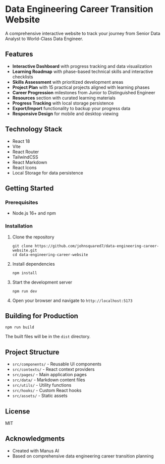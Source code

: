 # Data Engineering Career Transition Website

A comprehensive interactive website to track your journey from Senior Data Analyst to World-Class Data Engineer.

## Features

- **Interactive Dashboard** with progress tracking and data visualization
- **Learning Roadmap** with phase-based technical skills and interactive checklists
- **Skills Assessment** with prioritized development areas
- **Project Plan** with 15 practical projects aligned with learning phases
- **Career Progression** milestones from Junior to Distinguished Engineer
- **Resources** section with curated learning materials
- **Progress Tracking** with local storage persistence
- **Export/Import** functionality to backup your progress data
- **Responsive Design** for mobile and desktop viewing

## Technology Stack

- React 18
- Vite
- React Router
- TailwindCSS
- React Markdown
- React Icons
- Local Storage for data persistence

## Getting Started

### Prerequisites

- Node.js 16+ and npm

### Installation

1. Clone the repository
   ```
   git clone https://github.com/johnsquared7/data-engineering-career-website.git
   cd data-engineering-career-website
   ```

2. Install dependencies
   ```
   npm install
   ```

3. Start the development server
   ```
   npm run dev
   ```

4. Open your browser and navigate to `http://localhost:5173`

## Building for Production

```
npm run build
```

The built files will be in the `dist` directory.

## Project Structure

- `src/components/` - Reusable UI components
- `src/contexts/` - React context providers
- `src/pages/` - Main application pages
- `src/data/` - Markdown content files
- `src/utils/` - Utility functions
- `src/hooks/` - Custom React hooks
- `src/assets/` - Static assets

## License

MIT

## Acknowledgments

- Created with Manus AI
- Based on comprehensive data engineering career transition planning
